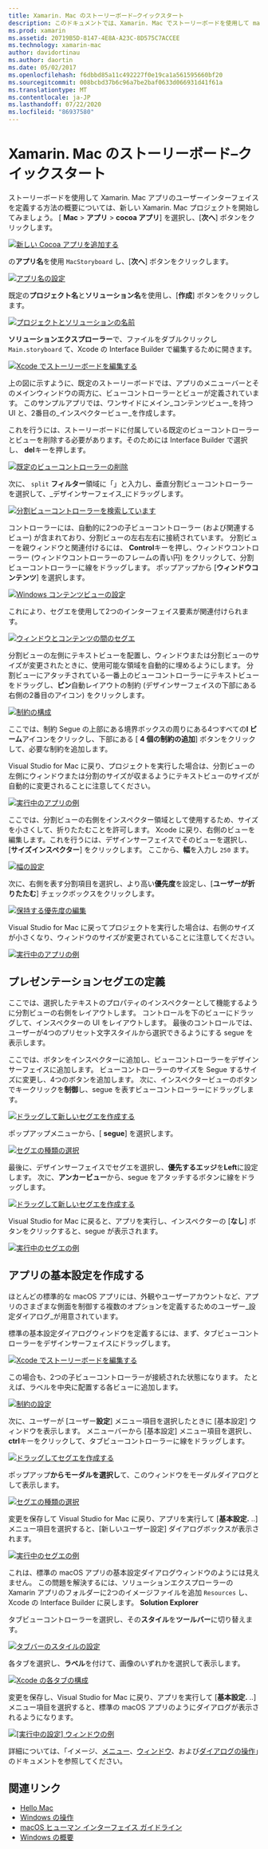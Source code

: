```yaml
---
title: Xamarin. Mac のストーリーボード–クイックスタート
description: このドキュメントでは、Xamarin. Mac でストーリーボードを使用して macOS ユーザーインターフェイスを構築する方法について簡単に説明します。 ここでは、セグエを作成し、基本設定ウィンドウを作成する方法について説明します。
ms.prod: xamarin
ms.assetid: 20719B5D-8147-4E8A-A23C-8D575C7ACCEE
ms.technology: xamarin-mac
author: davidortinau
ms.author: daortin
ms.date: 05/02/2017
ms.openlocfilehash: f6dbbd85a11c492227f0e19ca1a561595660bf20
ms.sourcegitcommit: 008bcbd37b6c96a7be2baf0633d066931d41f61a
ms.translationtype: MT
ms.contentlocale: ja-JP
ms.lasthandoff: 07/22/2020
ms.locfileid: "86937580"
---
```

# <a name="storyboards-in-xamarinmac-quick-start"></a>Xamarin. Mac のストーリーボード–クイックスタート

ストーリーボードを使用して Xamarin. Mac アプリのユーザーインターフェイスを定義する方法の概要については、新しい Xamarin. Mac プロジェクトを開始してみましょう。 [ **Mac**  >  **アプリ**  >  **cocoa アプリ**] を選択し、[**次へ**] ボタンをクリックします。

[![新しい Cocoa アプリを追加する](quickstart-images/qs01.png)](quickstart-images/qs01.png#lightbox)

の**アプリ名**を使用 `MacStoryboard` し、[**次へ**] ボタンをクリックします。

[![アプリ名の設定](quickstart-images/qs02.png)](quickstart-images/qs02.png#lightbox)

既定の**プロジェクト名**と**ソリューション名**を使用し、[**作成**] ボタンをクリックします。

[![プロジェクトとソリューションの名前](quickstart-images/qs03.png)](quickstart-images/qs03.png#lightbox)

**ソリューションエクスプローラー**で、ファイルをダブルクリックし `Main.storyboard` て、Xcode の Interface Builder で編集するために開きます。

[![Xcode でストーリーボードを編集する](quickstart-images/qs04.png)](quickstart-images/qs04.png#lightbox)

上の図に示すように、既定のストーリーボードでは、アプリのメニューバーとそのメインウィンドウの両方に、ビューコントローラーとビューが定義されています。 このサンプルアプリでは、ワンサイドにメイン_コンテンツビュー_を持つ UI と、2番目の_インスペクタービュー_を作成します。

これを行うには、ストーリーボードに付属している既定のビューコントローラーとビューを削除する必要があります。そのためには Interface Builder で選択し、 **del**キーを押します。

[![既定のビューコントローラーの削除](quickstart-images/qs05.png)](quickstart-images/qs05.png#lightbox)

次に、 `split` **フィルター**領域に「」と入力し、垂直分割ビューコントローラーを選択して、_デザインサーフェイス_にドラッグします。

[![分割ビューコントローラーを検索しています](quickstart-images/qs06.png)](quickstart-images/qs06.png#lightbox)

コントローラーには、自動的に2つの子ビューコントローラー (および関連するビュー) が含まれており、分割ビューの左右左右に接続されています。 分割ビューを親ウィンドウと関連付けるには、 **Control**キーを押し、ウィンドウコントローラー (ウィンドウコントローラーのフレームの青い円) をクリックして、分割ビューコントローラーに線をドラッグします。 ポップアップから [**ウィンドウコンテンツ**] を選択します。

[![Windows コンテンツビューの設定](quickstart-images/qs07.png)](quickstart-images/qs07.png#lightbox)

これにより、セグエを使用して2つのインターフェイス要素が関連付けられます。

[![ウィンドウとコンテンツの間のセグエ](quickstart-images/qs08.png)](quickstart-images/qs08.png#lightbox)

分割ビューの左側にテキストビューを配置し、ウィンドウまたは分割ビューのサイズが変更されたときに、使用可能な領域を自動的に埋めるようにします。 分割ビューにアタッチされている一番上のビューコントローラーにテキストビューをドラッグし、**ピン**自動レイアウトの制約 (デザインサーフェイスの下部にある右側の2番目のアイコン) をクリックします。

[![制約の構成](quickstart-images/qs09.png)](quickstart-images/qs09.png#lightbox)

ここでは、制約 Segue の上部にある境界ボックスの周りにある4つすべての**I ビーム**アイコンをクリックし、下部にある [ **4 個の制約の追加**] ボタンをクリックして、必要な制約を追加します。

Visual Studio for Mac に戻り、プロジェクトを実行した場合は、分割ビューの左側にウィンドウまたは分割のサイズが収まるようにテキストビューのサイズが自動的に変更されることに注意してください。

[![実行中のアプリの例](quickstart-images/qs10.png)](quickstart-images/qs10.png#lightbox)

ここでは、分割ビューの右側をインスペクター領域として使用するため、サイズを小さくして、折りたたむことを許可します。 Xcode に戻り、右側のビューを編集します。これを行うには、デザインサーフェイスでそのビューを選択し、[**サイズインスペクター**] をクリックします。 ここから、**幅**を入力し `250` ます。

[![幅の設定](quickstart-images/qs11.png)](quickstart-images/qs11.png#lightbox)

次に、右側を表す分割項目を選択し、より高い**優先度**を設定し、[**ユーザーが折りたたむ**] チェックボックスをクリックします。

[![保持する優先度の編集](quickstart-images/qs12.png)](quickstart-images/qs12.png#lightbox)

Visual Studio for Mac に戻ってプロジェクトを実行した場合は、右側のサイズが小さくなり、ウィンドウのサイズが変更されていることに注意してください。

[![実行中のアプリの例](quickstart-images/qs13.png)](quickstart-images/qs13.png#lightbox)

<a name="Defining-a-Presentation-Segue"></a>

## <a name="defining-a-presentation-segue"></a>プレゼンテーションセグエの定義

ここでは、選択したテキストのプロパティのインスペクターとして機能するように分割ビューの右側をレイアウトします。 コントロールを下のビューにドラッグして、インスペクターの UI をレイアウトします。 最後のコントロールでは、ユーザーが4つのプリセット文字スタイルから選択できるようにする segue を表示します。

ここでは、ボタンをインスペクターに追加し、ビューコントローラーをデザインサーフェイスに追加します。 ビューコントローラーのサイズを Segue するサイズに変更し、4つのボタンを追加します。 次に、インスペクタービューのボタンでキークリックを**制御**し、segue を表すビューコントローラーにドラッグします。

[![ドラッグして新しいセグエを作成する](quickstart-images/qs14.png)](quickstart-images/qs14.png#lightbox)

ポップアップメニューから、[ **segue**] を選択します。 

[![セグエの種類の選択](quickstart-images/qs15.png)](quickstart-images/qs15.png#lightbox)

最後に、デザインサーフェイスでセグエを選択し、**優先するエッジ**を**Left**に設定します。 次に、**アンカービュー**から、segue をアタッチするボタンに線をドラッグします。

[![ドラッグして新しいセグエを作成する](quickstart-images/qs16.png)](quickstart-images/qs16.png#lightbox)

Visual Studio for Mac に戻ると、アプリを実行し、インスペクターの [**なし**] ボタンをクリックすると、segue が表示されます。

[![実行中のセグエの例](quickstart-images/qs17.png)](quickstart-images/qs17.png#lightbox)

<a name="Creating-App-Preferences"></a>

## <a name="creating-app-preferences"></a>アプリの基本設定を作成する

ほとんどの標準的な macOS アプリには、外観やユーザーアカウントなど、アプリのさまざまな側面を制御する複数のオプションを定義するためのユーザー_設定ダイアログ_が用意されています。

標準の基本設定ダイアログウィンドウを定義するには、まず、タブビューコントローラーをデザインサーフェイスにドラッグします。

[![Xcode でストーリーボードを編集する](quickstart-images/qs18.png)](quickstart-images/qs18.png#lightbox)

この場合も、2つの子ビューコントローラーが接続された状態になります。 たとえば、ラベルを中央に配置する各ビューに追加します。

[![制約の設定](quickstart-images/qs19.png)](quickstart-images/qs19.png#lightbox)

次に、ユーザーが [ユーザー**設定**] メニュー項目を選択したときに [基本設定] ウィンドウを表示します。 メニューバーから [基本設定] メニュー項目を選択し、 **ctrl**キーをクリックして、タブビューコントローラーに線をドラッグします。

[![ドラッグしてセグエを作成する](quickstart-images/qs20.png)](quickstart-images/qs20.png#lightbox)

ポップアップ**からモーダルを選択し**て、このウィンドウをモーダルダイアログとして表示します。

[![セグエの種類の選択](quickstart-images/qs21.png)](quickstart-images/qs21.png#lightbox)

変更を保存して Visual Studio for Mac に戻り、アプリを実行して [**基本設定.** ..] メニュー項目を選択すると、[新しいユーザー設定] ダイアログボックスが表示されます。

[![実行中のセグエの例](quickstart-images/qs22.png)](quickstart-images/qs22.png#lightbox)

これは、標準の macOS アプリの基本設定ダイアログウィンドウのようには見えません。 この問題を解決するには、ソリューションエクスプローラーの Xamarin アプリのフォルダーに2つのイメージファイルを追加 `Resources` し、Xcode の Interface Builder に戻します。 **Solution Explorer**

タブビューコントローラーを選択し、その**スタイル**を**ツールバー**に切り替えます。 

[![タブバーのスタイルの設定](quickstart-images/qs23.png)](quickstart-images/qs23.png#lightbox)

各タブを選択し、**ラベル**を付けて、画像のいずれかを選択して表示します。

[![Xcode の各タブの構成](quickstart-images/qs24.png)](quickstart-images/qs24.png#lightbox)

変更を保存し、Visual Studio for Mac に戻り、アプリを実行して [**基本設定.** ..] メニュー項目を選択すると、標準の macOS アプリのようにダイアログが表示されるようになります。

[![[実行中の設定] ウィンドウの例](quickstart-images/qs25.png)](quickstart-images/qs25.png#lightbox)

詳細については、「イメージ、[メニュー](~/mac/user-interface/menu.md)、[ウィンドウ](~/mac/user-interface/window.md)、および[ダイアログ](~/mac/user-interface/dialog.md)[の操作](~/mac/app-fundamentals/image.md)」のドキュメントを参照してください。

## <a name="related-links"></a>関連リンク

- [Hello Mac](~/mac/get-started/hello-mac.md)
- [Windows の操作](~/mac/user-interface/window.md)
- [macOS ヒューマン インターフェイス ガイドライン](https://developer.apple.com/design/human-interface-guidelines/macos/overview/themes/)
- [Windows の概要](https://developer.apple.com/library/mac/documentation/Cocoa/Conceptual/WinPanel/Introduction.html#//apple_ref/doc/uid/10000031-SW1)
